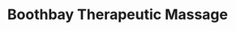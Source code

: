 ---
title: "Boothbay Therapeutic Massage"
url: /boothbay-harbor/boothbay-therapeutic-massage/
shop: Massage
---